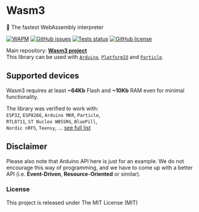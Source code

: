 # Wasm3
🚀 The fastest WebAssembly interpreter

[![WAPM](https://wapm.io/package/vshymanskyy/wasm3/badge.svg)](https://wapm.io/package/vshymanskyy/wasm3) 
[![GitHub issues](https://img.shields.io/github/issues-raw/wasm3/wasm3?style=flat-square&label=issues&color=success)](https://github.com/wasm3/wasm3/issues) 
[![Tests status](https://img.shields.io/github/workflow/status/wasm3/wasm3/tests/master?style=flat-square&logo=github&label=tests)](https://github.com/wasm3/wasm3/actions) 
[![GitHub license](https://img.shields.io/badge/license-MIT-blue?style=flat-square)](https://github.com/wasm3/wasm3)


Main repository: [**Wasm3 project**](https://github.com/wasm3/wasm3)  
This library can be used with 
[`Arduino`](https://www.arduinolibraries.info/libraries/wasm3), 
[`PlatformIO`](https://platformio.org/lib/show/6973/Wasm3) and 
[`Particle`](https://build.particle.io/libs/Wasm3/latest/tab/example/Wasm_Blink.ino).

## Supported devices

Wasm3 requires at least **~64Kb** Flash and **~10Kb** RAM even for minimal functionality.

The library was verified to work with:  
`ESP32`, `ESP8266`, `Arduino MKR`, `Particle`,  
`RTL8711`, `ST Nucleo WB55RG`, `BluePill`,  
`Nordic nRF5`, `Teensy`, ... [see full list](https://github.com/wasm3/wasm3/blob/master/docs/Hardware.md)

## Disclaimer

Please also note that Arduino API here is just for an example. We do not encourage this way of programming, and we have to come up with a better API (i.e. **Event-Driven**, **Resource-Oriented** or similar).

### License
This project is released under The MIT License (MIT)
